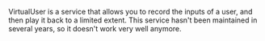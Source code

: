 VirtualUser is a service that allows you to record the inputs of a user, and
then play it back to a limited extent. This service hasn't been maintained in
several years, so it doesn't work very well anymore.